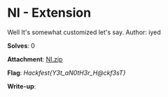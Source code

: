 # NI - Extension

Well It's somewhat customized let's say.
Author: iyed

**Solves**: 0

**Attachment**: [NI.zip](NI.zip)

**Flag**:  *Hackfest{Y3t_aN0tH3r_H@ckf3sT}*

**Write-up**:
